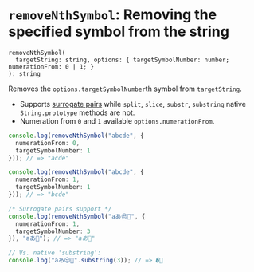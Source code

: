 # `removeNthSymbol`: Removing the specified symbol from the string

```
removeNthSymbol(
  targetString: string, options: { targetSymbolNumber: number; numerationFrom: 0 | 1; }
): string
```

Removes the `options.targetSymbolNumber`th symbol from `targetString`.

* Supports [surrogate pairs](https://stackoverflow.com/q/31986614/4818123) while `split`, `slice`, `substr`, `substring`
  native `String.prototype` methods are not.
* Numeration from `0` and `1` available `options.numerationFrom`.

```typescript
console.log(removeNthSymbol("abcde", {
  numerationFrom: 0,
  targetSymbolNumber: 1
})); // => "acde"

console.log(removeNthSymbol("abcde", {
  numerationFrom: 1,
  targetSymbolNumber: 1
})); // => "bcde"

/* Surrogate pairs support */
console.log(removeNthSymbol("aあ😒🙂", {
  numerationFrom: 1,
  targetSymbolNumber: 3
}), "aあ🙂"); // => "aあ🙂"

// Vs. native 'substring':
console.log("aあ😒🙂".substring(3)); // => �🙂
```
